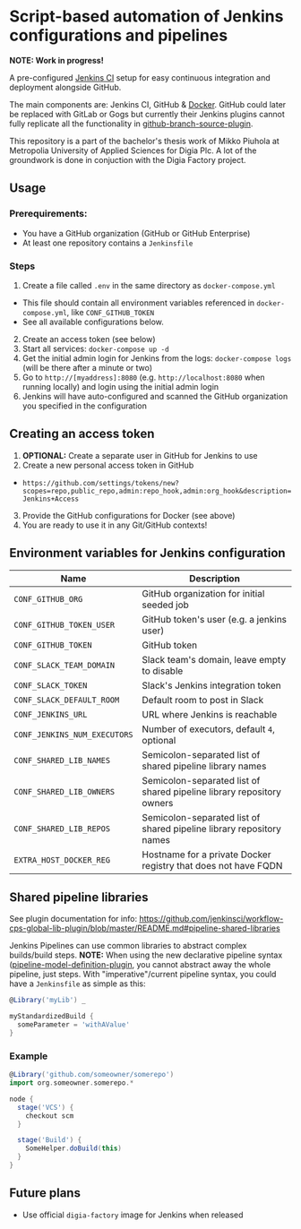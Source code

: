 # Script-based automation of Jenkins configurations and pipelines

**NOTE: Work in progress!**

A pre-configured [Jenkins CI](https://jenkins.io/) setup for easy
continuous integration and deployment alongside GitHub.

The main components are: Jenkins CI, GitHub & [Docker](https://www.docker.com/).
GitHub could later be replaced with GitLab or
Gogs but currently their Jenkins plugins cannot
fully replicate all the functionality in
[github-branch-source-plugin](https://wiki.jenkins-ci.org/display/JENKINS/GitHub+Branch+Source+Plugin).

This repository is a part of the bachelor's thesis work of
Mikko Piuhola at Metropolia University of Applied Sciences for Digia Plc.
A lot of the groundwork is done in conjuction with the Digia Factory project.

## Usage

### Prerequirements:

- You have a GitHub organization (GitHub or GitHub Enterprise)
- At least one repository contains a `Jenkinsfile`

### Steps

1. Create a file called `.env` in the same directory as `docker-compose.yml`
  - This file should contain all environment variables referenced in `docker-compose.yml`,
  like `CONF_GITHUB_TOKEN`
  - See all available configurations below.
2. Create an access token (see below)
3. Start all services: `docker-compose up -d`
4. Get the initial admin login for Jenkins from the logs:
`docker-compose logs` (will be there after a minute or two)
5. Go to `http://[myaddress]:8080` (e.g. `http://localhost:8080` when running locally)
and login using the initial admin login
6. Jenkins will have auto-configured and scanned the GitHub organization
you specified in the configuration

## Creating an access token

1. **OPTIONAL:** Create a separate user in GitHub for Jenkins to use
2. Create a new personal access token in GitHub
  - `https://github.com/settings/tokens/new?scopes=repo,public_repo,admin:repo_hook,admin:org_hook&description=Jenkins+Access`
3. Provide the GitHub configurations for Docker (see above)
4. You are ready to use it in any Git/GitHub contexts!

## Environment variables for Jenkins configuration

| Name                         | Description                                                           |
|------------------------------|-----------------------------------------------------------------------|
| `CONF_GITHUB_ORG`            | GitHub organization for initial seeded job                            |
| `CONF_GITHUB_TOKEN_USER`     | GitHub token's user (e.g. a jenkins user)                             |
| `CONF_GITHUB_TOKEN`          | GitHub token                                                          |
| `CONF_SLACK_TEAM_DOMAIN`     | Slack team's domain, leave empty to disable                           |
| `CONF_SLACK_TOKEN`           | Slack's Jenkins integration token                                     |
| `CONF_SLACK_DEFAULT_ROOM`    | Default room to post in Slack                                         |
| `CONF_JENKINS_URL`           | URL where Jenkins is reachable                                        |
| `CONF_JENKINS_NUM_EXECUTORS` | Number of executors, default `4`, optional                            |
| `CONF_SHARED_LIB_NAMES`      | Semicolon-separated list of shared pipeline library names             |
| `CONF_SHARED_LIB_OWNERS`     | Semicolon-separated list of shared pipeline library repository owners |
| `CONF_SHARED_LIB_REPOS`      | Semicolon-separated list of shared pipeline library repository names  |
| `EXTRA_HOST_DOCKER_REG`      | Hostname for a private Docker registry that does not have FQDN        |

## Shared pipeline libraries

See plugin documentation for info: https://github.com/jenkinsci/workflow-cps-global-lib-plugin/blob/master/README.md#pipeline-shared-libraries

Jenkins Pipelines can use common libraries to abstract complex builds/build steps.
**NOTE:** When using the new declarative pipeline syntax ([pipeline-model-definition-plugin](https://github.com/jenkinsci/pipeline-model-definition-plugin),
you cannot abstract away the whole pipeline, just steps. With "imperative"/current pipeline
syntax, you could have a `Jenkinsfile` as simple as this:

```groovy
@Library('myLib') _

myStandardizedBuild {
  someParameter = 'withAValue'
}
```

### Example

```groovy
@Library('github.com/someowner/somerepo')
import org.someowner.somerepo.*

node {
  stage('VCS') {
    checkout scm
  }

  stage('Build') {
    SomeHelper.doBuild(this)
  }
}
```

## Future plans

- Use official `digia-factory` image for Jenkins when released

